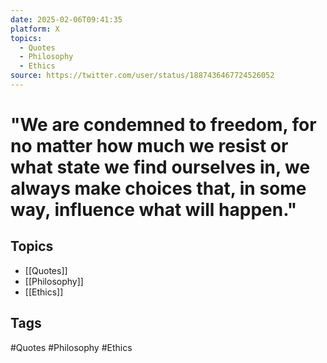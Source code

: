 ```yaml
---
date: 2025-02-06T09:41:35
platform: X
topics:
  - Quotes
  - Philosophy
  - Ethics
source: https://twitter.com/user/status/1887436467724526052
---
```

# "We are condemned to freedom, for no matter how much we resist or what state we find ourselves in, we always make choices that, in some way, influence what will happen."

## Topics
- [[Quotes]]
- [[Philosophy]]
- [[Ethics]]

## Tags
#Quotes #Philosophy #Ethics